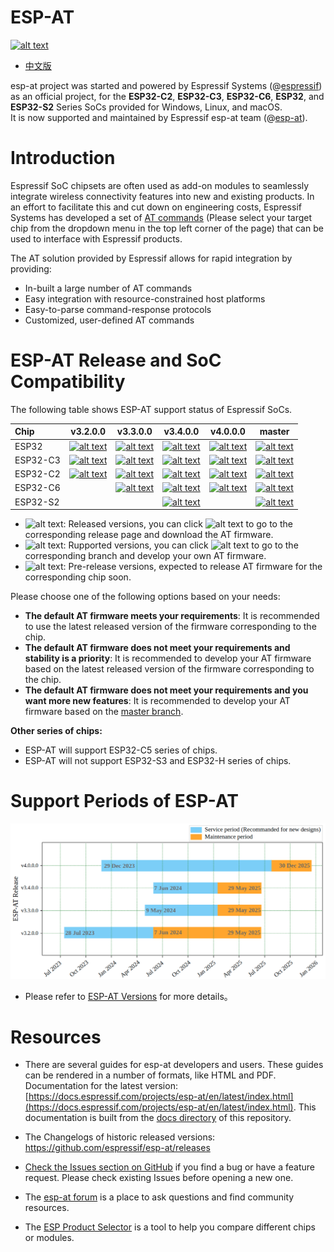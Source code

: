 # ESP-AT
[![alt text][doc-latest]](https://docs.espressif.com/projects/esp-at/en/latest/)

[doc-latest]: https://img.shields.io/badge/docs-latest-blue

- [中文版](./README_CN.md)

esp-at project was started and powered by Espressif Systems (@[espressif](https://github.com/espressif/)) as an official project, for the **ESP32-C2**, **ESP32-C3**, **ESP32-C6**, **ESP32**, and **ESP32-S2** Series SoCs provided for Windows, Linux, and macOS.  
It is now supported and maintained by Espressif esp-at team (@[esp-at](https://github.com/espressif/esp-at)).

# Introduction
Espressif SoC chipsets are often used as add-on modules to seamlessly integrate wireless connectivity features into new and existing products. In an effort to facilitate this and cut down on engineering costs, Espressif Systems has developed a set of [AT commands](https://docs.espressif.com/projects/esp-at/en/latest/esp32/AT_Command_Set/index.html) (Please select your target chip from the dropdown menu in the top left corner of the page) that can be used to interface with Espressif products.

The AT solution provided by Espressif allows for rapid integration by providing:

- In-built a large number of AT commands
- Easy integration with resource-constrained host platforms
- Easy-to-parse command-response protocols
- Customized, user-defined AT commands

# ESP-AT Release and SoC Compatibility
The following table shows ESP-AT support status of Espressif SoCs.

| Chip | v3.2.0.0 | v3.3.0.0 | v3.4.0.0 | v4.0.0.0 | master |
|:- |:-:| :-:| :-:| :-:| :-:|
| ESP32 | [![alt text][released]](https://github.com/espressif/esp-at/releases/tag/v3.2.0.0) | [![alt text][supported]](https://github.com/espressif/esp-at/tree/release/v3.3.0.0) | [![alt text][released]](https://github.com/espressif/esp-at/releases/tag/v3.4.0.0) | [![alt text][supported]](https://github.com/espressif/esp-at/tree/release/v4.0.0.0) | [![alt text][supported]](https://github.com/espressif/esp-at/tree/master) |
|ESP32-C3 | [![alt text][released]](https://github.com/espressif/esp-at/releases/tag/v3.2.0.0) | [![alt text][released]](https://github.com/espressif/esp-at/releases/tag/v3.3.0.0) | [![alt text][supported]](https://github.com/espressif/esp-at/tree/release/v3.4.0.0) | [![alt text][supported]](https://github.com/espressif/esp-at/tree/release/v4.0.0.0) | [![alt text][supported]](https://github.com/espressif/esp-at/tree/master) |
|ESP32-C2 | [![alt text][supported]](https://github.com/espressif/esp-at/tree/release/v3.2.0.0) | [![alt text][released]](https://github.com/espressif/esp-at/releases/tag/v3.3.0.0) | [![alt text][supported]](https://github.com/espressif/esp-at/tree/release/v3.4.0.0) | [![alt text][supported]](https://github.com/espressif/esp-at/tree/release/v4.0.0.0) | [![alt text][supported]](https://github.com/espressif/esp-at/tree/master) |
|ESP32-C6 | | [![alt text][supported]](https://github.com/espressif/esp-at/tree/release/v3.3.0.0) | [![alt text][supported]](https://github.com/espressif/esp-at/tree/release/v3.4.0.0) | [![alt text][released]](https://github.com/espressif/esp-at/releases/tag/v4.0.0.0) | [![alt text][supported]](https://github.com/espressif/esp-at/tree/master) |
|ESP32-S2 | | |  [![alt text][released]](https://github.com/espressif/esp-at/releases/tag/v3.4.0.0) | | [![alt text][supported]](https://github.com/espressif/esp-at/tree/master) |

- ![alt text][released]: Released versions, you can click ![alt text][released] to go to the corresponding release page and download the AT firmware.
- ![alt text][supported]: Rupported versions, you can click ![alt text][supported] to go to the corresponding branch and develop your own AT firmware.
- ![alt text][pre-release]: Pre-release versions, expected to release AT firmware for the corresponding chip soon.

Please choose one of the following options based on your needs:
- **The default AT firmware meets your requirements**: It is recommended to use the latest released version of the firmware corresponding to the chip.
- **The default AT firmware does not meet your requirements and stability is a priority**: It is recommended to develop your AT firmware based on the latest released version of the firmware corresponding to the chip.
- **The default AT firmware does not meet your requirements and you want more new features**: It is recommended to develop your AT firmware based on the [master branch](https://github.com/espressif/esp-at/tree/master).

[released]: https://img.shields.io/badge/-released-4CBB17
[supported]: https://img.shields.io/badge/-supported-1F51FF
[pre-release]: https://img.shields.io/badge/-pre--release-FFC000

**Other series of chips:**
- ESP-AT will support ESP32-C5 series of chips.
- ESP-AT will not support ESP32-S3 and ESP32-H series of chips.

# Support Periods of ESP-AT

![support periods](docs/_static/at-support-periods.png)

- Please refer to [ESP-AT Versions](https://docs.espressif.com/projects/esp-at/en/latest/esp32/versions.html) for more details。

# Resources
- There are several guides for esp-at developers and users. These guides can be rendered in a number of formats, like HTML and PDF.  
  Documentation for the latest version: [https://docs.espressif.com/projects/esp-at/en/latest/index.html](https://docs.espressif.com/projects/esp-at/en/latest/index.html). This documentation is built from the [docs directory](https://github.com/espressif/esp-at/tree/master/docs) of this repository.

- The Changelogs of historic released versions: https://github.com/espressif/esp-at/releases

- [Check the Issues section on GitHub](https://github.com/espressif/esp-at/issues) if you find a bug or have a feature request. Please check existing Issues before opening a new one.

- The [esp-at forum](https://www.esp32.com/viewforum.php?f=42) is a place to ask questions and find community resources.

- The [ESP Product Selector](https://products.espressif.com/#/product-selector?language=en&names=) is a tool to help you compare different chips or modules.
